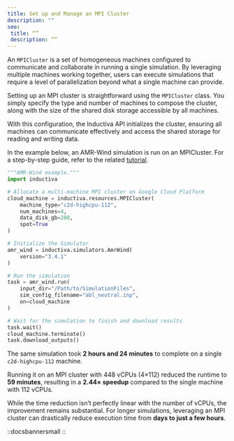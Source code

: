 ```yaml
---
title: Set up and Manage an MPI Cluster
description: ""
seo:
 title: “”
 description: “”
---
```


An `MPICluster` is a set of homogeneous machines configured to communicate and collaborate in running a single simulation. By leveraging multiple machines working together, users can execute simulations that require a level of parallelization beyond what a single machine can provide.

Setting up an MPI cluster is straightforward using the `MPICluster` class. You simply specify the type and number of machines to compose the cluster, along with the size of the shared disk storage accessible by all machines.

With this configuration, the Inductiva API initializes the cluster, ensuring all machines can communicate effectively and access the shared storage for reading and writing data.

In the example below, an AMR-Wind simulation is run on an MPICluster. For a step-by-step guide, refer to the related [tutorial](/guides/amr-wind/tutorials/mpi-cluster-tutorial).

```python
"""AMR-Wind example."""
import inductiva

# Allocate a multi-machine MPI cluster on Google Cloud Platform
cloud_machine = inductiva.resources.MPICluster(
    machine_type="c2d-highcpu-112",
    num_machines=4,
    data_disk_gb=200,
    spot=True
)

# Initialize the Simulator
amr_wind = inductiva.simulators.AmrWind(
    version="3.4.1"
)

# Run the simulation
task = amr_wind.run(
    input_dir="/Path/to/SimulationFiles",
    sim_config_filename="abl_neutral.inp",
    on=cloud_machine
)

# Wait for the simulation to finish and download results
task.wait()
cloud_machine.terminate()
task.download_outputs()
```

The same simulation took **2 hours and 24 minutes** to complete on 
a single `c2d-highcpu-112` machine.

Running it on an MPI cluster with 448 vCPUs (4×112) reduced the runtime to **59 minutes**, resulting in a **2.44× speedup** compared to the single machine with 112 vCPUs.

While the time reduction isn’t perfectly linear with the number of vCPUs, 
the improvement remains substantial. For longer simulations, leveraging an 
MPI cluster can drastically reduce execution time from **days to just a few hours**.

::docsbannersmall
::
